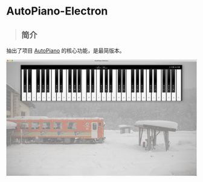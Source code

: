 # AutoPiano-Electron


> ## 简介

抽出了项目 [AutoPiano](https://github.com/WarpPrism/AutoPiano) 的核心功能，是最简版本。

![README.png](./README.png)


